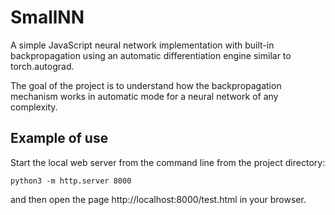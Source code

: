 # SmallNN
A simple JavaScript neural network implementation with built-in backpropagation using an automatic differentiation engine similar to torch.autograd.

The goal of the project is to understand how the backpropagation mechanism works in automatic mode for a neural network of any complexity.

## Example of use

Start the local web server from the command line from the project directory:
```
python3 -m http.server 8000
```
and then open the page http://localhost:8000/test.html in your browser.
